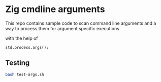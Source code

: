 # Zig cmdline arguments

This repo contains sample code to scan command line arguments and a way to process them for argument specific executions

with the help of

```zig
std.process.args();
```
## Testing

```bash
bash test-args.sh
```
